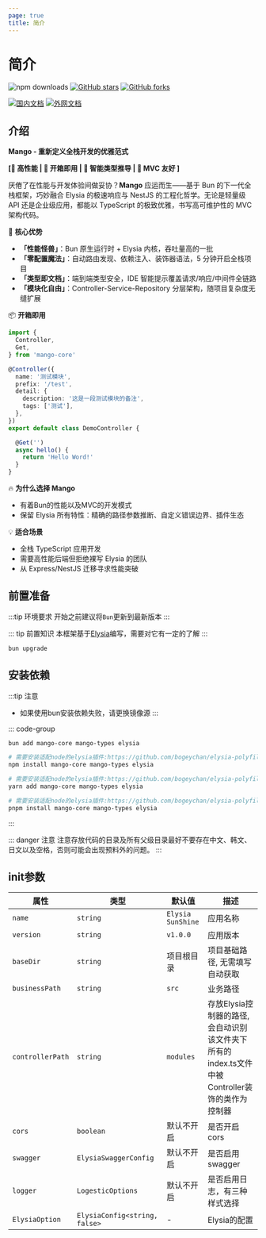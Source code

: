 ```yaml
---
page: true
title: 简介
---
```


<script setup>
  import Button from '@theme/components/button.vue'
  // <Button />
</script>



# 简介

<p style="display: flex;align-items: center;gap: 4px;"><img src="https://img.shields.io/npm/dm/mango-core" alt="npm downloads"><a href="https://github.com/sunshinego12138/mango" target="_blank" rel="noreferrer"><img src="https://img.shields.io/github/stars/sunshinego12138/mango?style=social" alt="GitHub stars"></a><a href="https://github.com/sunshinego12138/mango" target="_blank" rel="noreferrer"><img src="https://img.shields.io/github/forks/sunshinego12138/mango?style=social" alt="GitHub forks"></a></p>

<p style="display: flex;align-items: center;gap: 4px;"><a href="http://sunshinego.top/mango-docs" target="_blank" rel="noreferrer"><img src="https://img.shields.io/badge/%E5%9B%BD%E5%86%85%E6%96%87%E6%A1%A3-docs-ff0000?style=flat-square&amp;logo=China" alt="国内文档"></a><a href="https://sunshinego12138.github.io/mango-docs" target="_blank" rel="noreferrer"><img src="https://img.shields.io/badge/%E5%A4%96%E7%BD%91%E6%96%87%E6%A1%A3-docs-007bff?style=flat-square&amp;logo=globe" alt="外网文档"></a></p>


<!-- ![npm downloads](https://img.shields.io/npm/dm/mango-core)
[![GitHub stars](https://img.shields.io/github/stars/sunshinego12138/mango?style=social)](https://github.com/sunshinego12138/mango)
[![GitHub forks](https://img.shields.io/github/forks/sunshinego12138/mango?style=social)](https://github.com/sunshinego12138/mango) -->

<!-- [![国内文档](https://img.shields.io/badge/国内文档-docs-ff0000?style=flat-square&logo=China)](http://sunshinego.top/mango-docs)
[![外网文档](https://img.shields.io/badge/外网文档-docs-007bff?style=flat-square&logo=globe)](https://sunshinego12138.github.io/mango-docs) -->

## 介绍
**Mango - 重新定义全栈开发的优雅范式**  

**[🚀 高性能 | 🧩 开箱即用 | 🤖 智能类型推导 | 🧭 MVC 友好 ]**  

厌倦了在性能与开发体验间做妥协？**Mango** 应运而生——基于 Bun 的下一代全栈框架，巧妙融合 Elysia 的极速响应与 NestJS 的工程化哲学。无论是轻量级 API 还是企业级应用，都能以 TypeScript 的极致优雅，书写高可维护性的 MVC 架构代码。  

🌟 **核心优势**  
- **「性能怪兽」**：Bun 原生运行时 + Elysia 内核，吞吐量高的一批
- **「零配置魔法」**：自动路由发现、依赖注入、装饰器语法，5 分钟开启全栈项目  
- **「类型即文档」**：端到端类型安全，IDE 智能提示覆盖请求/响应/中间件全链路  
- **「模块化自由」**：Controller-Service-Repository 分层架构，随项目复杂度无缝扩展  

📦 **开箱即用**  
```typescript
import {
  Controller,
  Get,
} from 'mango-core'

@Controller({
  name: '测试模块',
  prefix: '/test',
  detail: {
    description: '这是一段测试模块的备注',
    tags: ['测试'],
  },
})
export default class DemoController {

  @Get('')
  async hello() {
    return 'Hello Word!'
  }
}
```

🔥 **为什么选择 Mango**  
- 有着Bun的性能以及MVC的开发模式
- 保留 Elysia 所有特性：精确的路径参数推断、自定义错误边界、插件生态  

💡 **适合场景**  
- 全栈 TypeScript 应用开发  
- 需要高性能后端但拒绝裸写 Elysia 的团队  
- 从 Express/NestJS 迁移寻求性能突破  




## 前置准备
:::tip 环境要求
开始之前建议将`Bun`更新到最新版本
:::

::: tip 前置知识
本框架基于[Elysia](https://elysiajs.com/)编写，需要对它有一定的了解
:::
```bash 
bun upgrade 
```

## 安装依赖
:::tip 注意
- 如果使用bun安装依赖失败，请更换镜像源
:::


::: code-group
```bash [bun]
bun add mango-core mango-types elysia
```

```bash [npm]
# 需要安装适配node的elysia插件:https://github.com/bogeychan/elysia-polyfills
npm install mango-core mango-types elysia
```

```bash [yarn]
# 需要安装适配node的elysia插件:https://github.com/bogeychan/elysia-polyfills
yarn add mango-core mango-types elysia
```

```bash [pnpm]
# 需要安装适配node的elysia插件:https://github.com/bogeychan/elysia-polyfills
pnpm install mango-core mango-types elysia
```
:::

::: danger 注意
注意存放代码的目录及所有父级目录最好不要存在中文、韩文、日文以及空格，否则可能会出现预料外的问题。
:::


## init参数

| 属性               | 类型                                       | 默认值                       | 描述                              |
|--------------------|------------------------------------------|------------------------------|-----------------------------------|
| `name`             | `string`                                 | `Elysia SunShine`            | 应用名称                          |
| `version`          | `string`                                 | `v1.0.0`                     | 应用版本                          |
| `baseDir`         | `string`                                 | 项目根目录                   | 项目基础路径, 无需填写自动获取   |
| `businessPath`     | `string`                                 | `src`                        | 业务路径                          |
| `controllerPath`   | `string`                                 | `modules`                    | 存放Elysia控制器的路径,会自动识别该文件夹下所有的index.ts文件中被Controller装饰的类作为控制器           |
| `cors`             | `boolean`                                | 默认不开启                           | 是否开启cors                     |
| `swagger`          | `ElysiaSwaggerConfig`     | 默认不开启                            | 是否启用swagger                  |
| `logger`           | `LogesticOptions`      | 默认不开启                            | 是否启用日志，有三种样式选择     |
| `ElysiaOption`           | `ElysiaConfig<string, false>`      | -                            | Elysia的配置     |